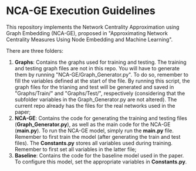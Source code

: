 # NCA-GE Execution Guidelines

This repository implements the Network Centrality Approximation using Graph Embedding (NCA-GE), proposed in "Approximating Network Centrality Measures Using Node Embedding and Machine Learning". 

There are three folders:

1. **Graphs**: Contains the graphs used for training and testing. The training and testing graph files are not in this repo. You will have to generate them by running "NCA-GE/Graph_Generator.py". To do so, remember to fill the variables defined at the start of the file. By running this script, the graph files for the trianing and test will be generated and saved in "Graphs/Train/" and "Graphs/Test/", respectively (considering that the subfolder variables in the Graph_Generator.py are not altered). The current repo already has the files for the real networks used in the paper;
2. **NCA-GE**: Contains the code for generating the training and testing files (**Graph_Generator.py**), as well as the main code for the NCA-GE (**main.py**). To run the NCA-GE model, simply run the **main.py** file. Remember to first train the model (after generating the train and test files). The **Constants.py** stores all variables used during training. Remember to first set all variables in the latter file;
3. **Baseline**: Contains the code for the baseline model used in the paper. To configure this model, set the appropriate variables in **Constants.py**.
